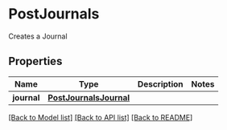 # PostJournals

Creates a Journal
## Properties
Name | Type | Description | Notes
------------ | ------------- | ------------- | -------------
**journal** | [**PostJournalsJournal**](PostJournalsJournal.md) |  | 

[[Back to Model list]](../README.md#documentation-for-models) [[Back to API list]](../README.md#documentation-for-api-endpoints) [[Back to README]](../README.md)


